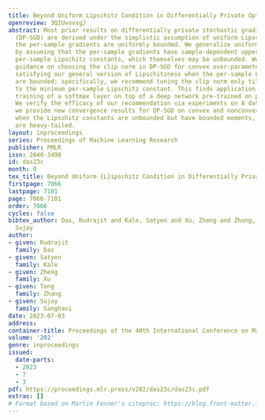 ```yaml
---
title: Beyond Uniform Lipschitz Condition in Differentially Private Optimization
openreview: 3QIUvovsgJ
abstract: Most prior results on differentially private stochastic gradient descent
  (DP-SGD) are derived under the simplistic assumption of uniform Lipschitzness, i.e.,
  the per-sample gradients are uniformly bounded. We generalize uniform Lipschitzness
  by assuming that the per-sample gradients have sample-dependent upper bounds, i.e.,
  per-sample Lipschitz constants, which themselves may be unbounded. We provide principled
  guidance on choosing the clip norm in DP-SGD for convex over-parameterized settings
  satisfying our general version of Lipschitzness when the per-sample Lipschitz constants
  are bounded; specifically, we recommend tuning the clip norm only till values up
  to the minimum per-sample Lipschitz constant. This finds application in the private
  training of a softmax layer on top of a deep network pre-trained on public data.
  We verify the efficacy of our recommendation via experiments on 8 datasets. Furthermore,
  we provide new convergence results for DP-SGD on convex and nonconvex functions
  when the Lipschitz constants are unbounded but have bounded moments, i.e., they
  are heavy-tailed.
layout: inproceedings
series: Proceedings of Machine Learning Research
publisher: PMLR
issn: 2640-3498
id: das23c
month: 0
tex_title: Beyond Uniform {L}ipschitz Condition in Differentially Private Optimization
firstpage: 7066
lastpage: 7101
page: 7066-7101
order: 7066
cycles: false
bibtex_author: Das, Rudrajit and Kale, Satyen and Xu, Zheng and Zhang, Tong and Sanghavi,
  Sujay
author:
- given: Rudrajit
  family: Das
- given: Satyen
  family: Kale
- given: Zheng
  family: Xu
- given: Tong
  family: Zhang
- given: Sujay
  family: Sanghavi
date: 2023-07-03
address: 
container-title: Proceedings of the 40th International Conference on Machine Learning
volume: '202'
genre: inproceedings
issued:
  date-parts:
  - 2023
  - 7
  - 3
pdf: https://proceedings.mlr.press/v202/das23c/das23c.pdf
extras: []
# Format based on Martin Fenner's citeproc: https://blog.front-matter.io/posts/citeproc-yaml-for-bibliographies/
---
```

